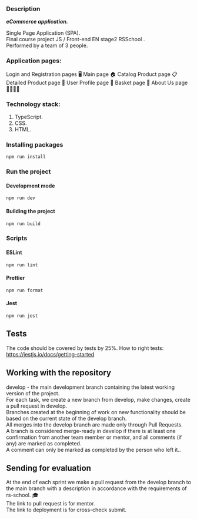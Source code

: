 ### Description

***eCommerce application.***

Single Page Application (SPA).\
Final course project JS / Front-end EN stage2 RSSchool .\
Performed by a team of 3 people.


### Application pages:

Login and Registration pages  🖥️
Main page 🏠
Catalog Product page 📋
Detailed Product page 🔎
User Profile page 👤
Basket page 🛒
About Us page 🙋‍♂️🙋‍♀️


### Technology stack:

1. TypeScript.
2. CSS.
3. HTML.



### Installing packages
```
npm run install
```

### Run the project

#### Development mode
```
npm run dev
```

#### Building the project
```
npm run build
```

### Scripts

#### ESLint
```
npm run lint
```
#### Prettier
```
npm run format
```

#### Jest
```
npm run jest
```

## Tests

The code should be covered by tests by 25%.
How to right tests: https://jestjs.io/docs/getting-started

## Working with the repository

develop - the main development branch containing the latest working version of the project.\
For each task, we create a new branch from develop, make changes, create a pull request in develop.\
Branches created at the beginning of work on new functionality should be based on the current state of the develop branch.\
All merges into the develop branch are made only through Pull Requests.\
A branch is considered merge-ready in develop if there is at least one confirmation from another team member or mentor,
and all comments (if any) are marked as completed.\
A comment can only be marked as completed by the person who left it..

## Sending for evaluation

At the end of each sprint we make a pull request from the develop branch to the main branch with a description in accordance with the requirements of rs-school. 🎓\
The link to pull request is for mentor.\
The link to deployment is for cross-check submit.
